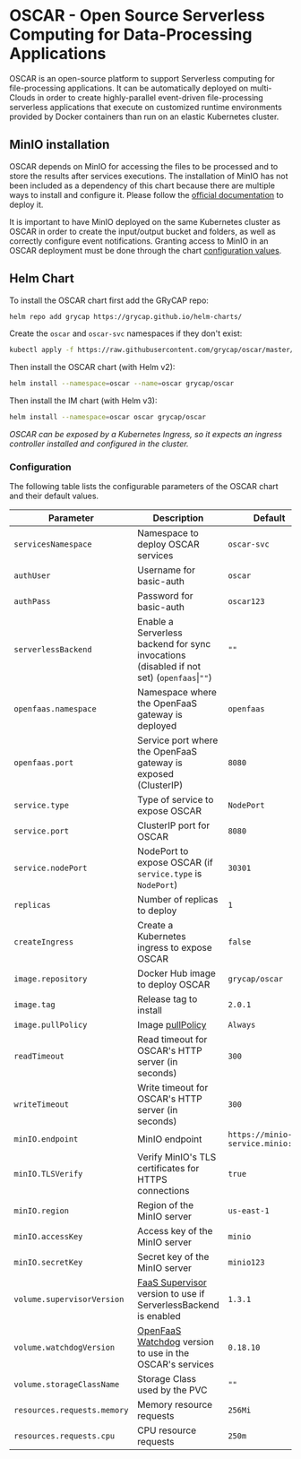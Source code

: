 # OSCAR - Open Source Serverless Computing for Data-Processing Applications

OSCAR is an open-source platform to support Serverless computing for file-processing applications. It can be automatically deployed on multi-Clouds in order to create highly-parallel event-driven file-processing serverless applications that execute on customized runtime environments provided by Docker containers than run on an elastic Kubernetes cluster.

## MinIO installation

OSCAR depends on MinIO for accessing the files to be processed and to store the results after services executions. The installation of MinIO has not been included as a dependency of this chart because there are multiple ways to install and configure it. Please follow the [official documentation](https://docs.min.io/docs/deploy-minio-on-kubernetes.html) to deploy it.

It is important to have MinIO deployed on the same Kubernetes cluster as OSCAR in order to create the input/output bucket and folders, as well as correctly configure event notifications. Granting access to MinIO in an OSCAR deployment must be done through the chart [configuration values](#configuration).

## Helm Chart

To install the OSCAR chart first add the GRyCAP repo:

```sh
helm repo add grycap https://grycap.github.io/helm-charts/
```

Create the `oscar` and `oscar-svc` namespaces if they don't exist:

```sh
kubectl apply -f https://raw.githubusercontent.com/grycap/oscar/master/deploy/yaml/oscar-namespaces.yaml
```

Then install the OSCAR chart (with Helm v2):

```sh
helm install --namespace=oscar --name=oscar grycap/oscar
```

Then install the IM chart (with Helm v3):

```sh
helm install --namespace=oscar oscar grycap/oscar
```

*OSCAR can be exposed by a Kubernetes Ingress, so it expects an ingress controller installed and configured in the cluster.*

### Configuration

The following table lists the configurable parameters of the OSCAR chart and their default values.

| Parameter                   | Description                                                                                              | Default                              |
| --------------------------- | -------------------------------------------------------------------------------------------------------- | ------------------------------------ |
| `servicesNamespace`         | Namespace to deploy OSCAR services                                                                       | `oscar-svc`                          |
| `authUser`                  | Username for basic-auth                                                                                  | `oscar`                              |
| `authPass`                  | Password for basic-auth                                                                                  | `oscar123`                           |
| `serverlessBackend`         | Enable a Serverless backend for sync invocations (disabled if not set) (`openfaas`\|`""`)                | `""`                                 |
| `openfaas.namespace`        | Namespace where the OpenFaaS gateway is deployed                                                         | `openfaas`                           |
| `openfaas.port`             | Service port where the OpenFaaS gateway is exposed (ClusterIP)                                           | `8080`                               |
| `service.type`              | Type of service to expose OSCAR                                                                          | `NodePort`                           |
| `service.port`              | ClusterIP port for OSCAR                                                                                 | `8080`                               |
| `service.nodePort`          | NodePort to expose OSCAR (if `service.type` is `NodePort`)                                               | `30301`                              |
| `replicas`                  | Number of replicas to deploy                                                                             | `1`                                  |
| `createIngress`             | Create a Kubernetes ingress to expose OSCAR                                                              | `false`                              |
| `image.repository`          | Docker Hub image to deploy OSCAR                                                                         | `grycap/oscar`                       |
| `image.tag`                 | Release tag to install                                                                                   | `2.0.1`                              |
| `image.pullPolicy`          | Image [pullPolicy](https://kubernetes.io/docs/concepts/containers/images/#updating-images)               | `Always`                             |
| `readTimeout`               | Read timeout for OSCAR's HTTP server (in seconds)                                                        | `300`                                |
| `writeTimeout`              | Write timeout for OSCAR's HTTP server (in seconds)                                                       | `300`                                |
| `minIO.endpoint`            | MinIO endpoint                                                                                           | `https://minio-service.minio:9000`   |
| `minIO.TLSVerify`           | Verify MinIO's TLS certificates for HTTPS connections                                                    | `true`                               |
| `minIO.region`              | Region of the MinIO server                                                                               | `us-east-1`                          |
| `minIO.accessKey`           | Access key of the MinIO server                                                                           | `minio`                              |
| `minIO.secretKey`           | Secret key of the MinIO server                                                                           | `minio123`                           |
| `volume.supervisorVersion`  | [FaaS Supervisor](https://github.com/grycap/faas-supervisor) version to use if ServerlessBackend is enabled      | `1.3.1`                              |
| `volume.watchdogVersion`    | [OpenFaaS Watchdog](https://github.com/openfaas/classic-watchdog) version to use in the OSCAR's services | `0.18.10`                            |
| `volume.storageClassName`   | Storage Class used by the PVC                                                                            | `""`                                |
| `resources.requests.memory` | Memory resource requests                                                                                 | `256Mi`                              |
| `resources.requests.cpu`    | CPU resource requests                                                                                    | `250m`                               |

